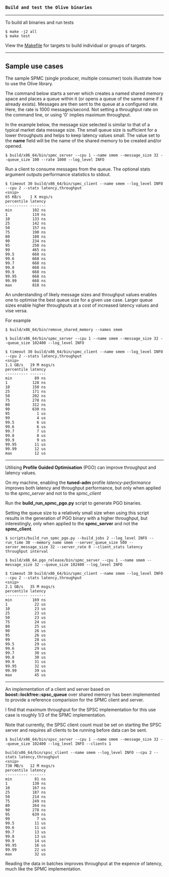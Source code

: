 ### `Build and test the Olive binaries`
---

To build all binaries and run tests
```
$ make -j2 all
$ make test
```

View the [Makefile](Makefile) for targets to build individual or groups of targets.

---

## Sample use cases

The sample SPMC (single producer, multiple consumer) tools illustrate how to use the Olive library.

The command below starts a server which creates a named shared memory space and places a queue within it (or opens a queue of the same name if it already exists). Messages are then sent to the queue at a configured rate. Here, the rate is 1000 messages/second. Not setting a throughput rate on the command line, or using '0' implies maximum throughput.

In the example below, the message size selected is similar to that of a typical market data message size. The small queue size is sufficient for a lower throughputs and helps to keep latency values small. The value set to the **name** field will be the name of the shared memory to be created and/or opened.

```
$ build/x86_64/bin/spmc_server --cpu 1 --name smem --message_size 32 --queue_size 100 --rate 1000 --log_level INFO
```
Run a client to consume messages from the queue. The optional stats argument outputs performance statistics to stdout.
```
$ timeout 30 build/x86_64/bin/spmc_client --name smem --log_level INFO --cpu 2 --stats latency,throughput
<snip>
65 KB/s    1 K msgs/s
percentile latency
---------- -------
min         102 ns
1           119 ns
10          133 ns
25          142 ns
50          157 ns
75          190 ns
80          188 ns
90          234 ns
95          250 ns
99          465 ns
99.5        668 ns
99.6        668 ns
99.7        668 ns
99.8        668 ns
99.9        668 ns
99.95       668 ns
99.99       668 ns
max         818 ns
```
An understanding of likely message sizes and throughput values enables one to optimise the best queue size for a given use case. Larger queue sizes enable higher throughputs at a cost of increased latency values and vise versa.

For example
```
$ build/x86_64/bin/remove_shared_memory --names smem
```
```
$ build/x86_64/bin/spmc_server --cpu 1 --name smem --message_size 32 --queue_size 102400 --log_level INFO
```
```
$ timeout 30 build/x86_64/bin/spmc_client --name smem --log_level INFO --cpu 2 --stats latency,throughput
<snip>
1.1 GB/s   19 M msgs/s
percentile latency
---------- -------
min          89 ns
1           128 ns
10          150 ns
25          171 ns
50          202 ns
75          278 ns
80          312 ns
90          630 ns
95            1 us
99            4 us
99.5          6 us
99.6          6 us
99.7          7 us
99.8          8 us
99.9          9 us
99.95        11 us
99.99        12 us
max          12 us
```
---
Utilising **Profile Guided Optimisation** (PGO) can improve throughput and latency values.

On my machine, enabling the **tuned-adm** profile *latency-performance* improves both latency and throughput performance, but only when applied to the *spmc_server* and not to the *spmc_client*

Run the **build_run_spmc_pgo.py** script to generate PGO binaries.

Setting the queue size to a relatively small size when using this script results in the generation of PGO binary with a higher throughput, but interestingly, only when applied to the **spmc_server** and not the **spmc_client**.

```
$ scripts/build_run_spmc_pgo.py --build_jobs 2 --log_level INFO --run_time 30 --memory_name smem --server_queue_size 500 --server_message_size 32 --server_rate 0 --client_stats latency throughput interval
```

```
$ build/x86_64.pgo_release/bin/spmc_server --cpu 1 --name smem --message_size 32 --queue_size 102400 --log_level INFO
```
```
$ timeout 30 build/x86_64/bin/spmc_client --name smem --log_level INFO --cpu 2 --stats latency,throughput
<snip>
2.1 GB/s   35 M msgs/s
percentile latency
---------- -------
min         169 ns
1            22 us
10           23 us
25           23 us
50           23 us
75           24 us
80           25 us
90           26 us
95           26 us
99           28 us
99.5         29 us
99.6         29 us
99.7         30 us
99.8         30 us
99.9         31 us
99.95        32 us
99.99        39 us
max          45 us
```
---
An implementation of a client and server based on **boost::lockfree::spsc_queue** over shared memory has been implemented to provide a reference comparision for the SPMC client and server.

I find that maximum throughput for the SPSC implementation for this use case is roughly 1/3 of the SPMC implementation.

Note that currently, the SPSC client count must be set on starting the SPSC server and requires all clients to be running before data can be sent.

```
$ build/x86_64/bin/spsc_server --cpu 1 --name smem --message_size 32 --queue_size 102400 --log_level INFO --clients 1
```
```
build/x86_64/bin/spsc_client --name smem --log_level INFO --cpu 2 --stats latency,throughput
<snip>
730 MB/s   12 M msgs/s
percentile latency
---------- -------
min          81 ns
1           130 ns
10          167 ns
25          187 ns
50          214 ns
75          249 ns
80          264 ns
90          278 ns
95          639 ns
99            7 us
99.5         11 us
99.6         11 us
99.7         13 us
99.8         13 us
99.9         14 us
99.95        16 us
99.99        22 us
max          32 us
```

Reading the data in batches improves throughput at the expence of latency, much like the SPMC implementation.